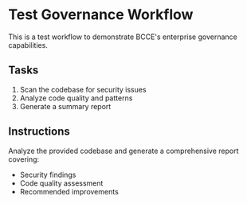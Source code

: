 # Test Governance Workflow

This is a test workflow to demonstrate BCCE's enterprise governance capabilities.

## Tasks
1. Scan the codebase for security issues
2. Analyze code quality and patterns
3. Generate a summary report

## Instructions
Analyze the provided codebase and generate a comprehensive report covering:
- Security findings
- Code quality assessment 
- Recommended improvements